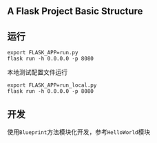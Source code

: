 ## A Flask Project Basic Structure


## 运行

```
export FLASK_APP=run.py
flask run -h 0.0.0.0 -p 8080
```

本地测试配置文件运行
```
export FLASK_APP=run_local.py
flask run -h 0.0.0.0 -p 8080
```

## 开发

使用`Blueprint`方法模块化开发，参考`HelloWorld`模块
